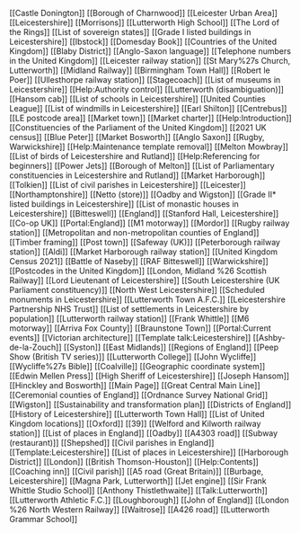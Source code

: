 [[Castle Donington]]
[[Borough of Charnwood]]
[[Leicester Urban Area]]
[[Leicestershire]]
[[Morrisons]]
[[Lutterworth High School]]
[[The Lord of the Rings]]
[[List of sovereign states]]
[[Grade I listed buildings in Leicestershire]]
[[Ibstock]]
[[Domesday Book]]
[[Countries of the United Kingdom]]
[[Blaby District]]
[[Anglo-Saxon language]]
[[Telephone numbers in the United Kingdom]]
[[Leicester railway station]]
[[St Mary%27s Church, Lutterworth]]
[[Midland Railway]]
[[Birmingham Town Hall]]
[[Robert le Poer]]
[[Ullesthorpe railway station]]
[[Stagecoach]]
[[List of museums in Leicestershire]]
[[Help:Authority control]]
[[Lutterworth (disambiguation)]]
[[Hansom cab]]
[[List of schools in Leicestershire]]
[[United Counties League]]
[[List of windmills in Leicestershire]]
[[Earl Shilton]]
[[Centrebus]]
[[LE postcode area]]
[[Market town]]
[[Market charter]]
[[Help:Introduction]]
[[Constituencies of the Parliament of the United Kingdom]]
[[2021 UK census]]
[[Blue Peter]]
[[Market Bosworth]]
[[Anglo Saxon]]
[[Rugby, Warwickshire]]
[[Help:Maintenance template removal]]
[[Melton Mowbray]]
[[List of birds of Leicestershire and Rutland]]
[[Help:Referencing for beginners]]
[[Power Jets]]
[[Borough of Melton]]
[[List of Parliamentary constituencies in Leicestershire and Rutland]]
[[Market Harborough]]
[[Tolkien]]
[[List of civil parishes in Leicestershire]]
[[Leicester]]
[[Northamptonshire]]
[[Netto (store)]]
[[Oadby and Wigston]]
[[Grade II* listed buildings in Leicestershire]]
[[List of monastic houses in Leicestershire]]
[[Bitteswell]]
[[England]]
[[Stanford Hall, Leicestershire]]
[[Co-op UK]]
[[Portal:England]]
[[M1 motorway]]
[[Mordor]]
[[Rugby railway station]]
[[Metropolitan and non-metropolitan counties of England]]
[[Timber framing]]
[[Post town]]
[[Safeway (UK)]]
[[Peterborough railway station]]
[[Aldi]]
[[Market Harborough railway station]]
[[United Kingdom Census 2021]]
[[Battle of Naseby]]
[[RAF Bitteswell]]
[[Warwickshire]]
[[Postcodes in the United Kingdom]]
[[London, Midland %26 Scottish Railway]]
[[Lord Lieutenant of Leicestershire]]
[[South Leicestershire (UK Parliament constituency)]]
[[North West Leicestershire]]
[[Scheduled monuments in Leicestershire]]
[[Lutterworth Town A.F.C.]]
[[Leicestershire Partnership NHS Trust]]
[[List of settlements in Leicestershire by population]]
[[Lutterworth railway station]]
[[Frank Whittle]]
[[M6 motorway]]
[[Arriva Fox County]]
[[Braunstone Town]]
[[Portal:Current events]]
[[Victorian architecture]]
[[Template talk:Leicestershire]]
[[Ashby-de-la-Zouch]]
[[Syston]]
[[East Midlands]]
[[Regions of England]]
[[Peep Show (British TV series)]]
[[Lutterworth College]]
[[John Wycliffe]]
[[Wycliffe%27s Bible]]
[[Coalville]]
[[Geographic coordinate system]]
[[Edwin Mellen Press]]
[[High Sheriff of Leicestershire]]
[[Joseph Hansom]]
[[Hinckley and Bosworth]]
[[Main Page]]
[[Great Central Main Line]]
[[Ceremonial counties of England]]
[[Ordnance Survey National Grid]]
[[Wigston]]
[[Sustainability and transformation plan]]
[[Districts of England]]
[[History of Leicestershire]]
[[Lutterworth Town Hall]]
[[List of United Kingdom locations]]
[[Oxford]]
[[39]]
[[Welford and Kilworth railway station]]
[[List of places in England]]
[[Oadby]]
[[A4303 road]]
[[Subway (restaurant)]]
[[Shepshed]]
[[Civil parishes in England]]
[[Template:Leicestershire]]
[[List of places in Leicestershire]]
[[Harborough District]]
[[London]]
[[British Thomson-Houston]]
[[Help:Contents]]
[[Coaching inn]]
[[Civil parish]]
[[A5 road (Great Britain)]]
[[Burbage, Leicestershire]]
[[Magna Park, Lutterworth]]
[[Jet engine]]
[[Sir Frank Whittle Studio School]]
[[Anthony Thistlethwaite]]
[[Talk:Lutterworth]]
[[Lutterworth Athletic F.C.]]
[[Loughborough]]
[[John of England]]
[[London %26 North Western Railway]]
[[Waitrose]]
[[A426 road]]
[[Lutterworth Grammar School]]
